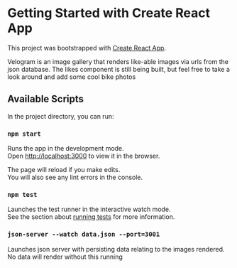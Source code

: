 # Getting Started with Create React App

This project was bootstrapped with [Create React App](https://github.com/facebook/create-react-app).

Velogram is an image gallery that renders like-able images via urls from the json database. The likes component is still being built, but feel free to take a look around and add some cool bike photos




## Available Scripts

In the project directory, you can run:

### `npm start`

Runs the app in the development mode.\
Open [http://localhost:3000](http://localhost:3000) to view it in the browser.

The page will reload if you make edits.\
You will also see any lint errors in the console.

### `npm test`

Launches the test runner in the interactive watch mode.\
See the section about [running tests](https://facebook.github.io/create-react-app/docs/running-tests) for more information.

### `json-server --watch data.json --port=3001`

Launches json server with persisting data relating to the images rendered.
No data will render without this running


